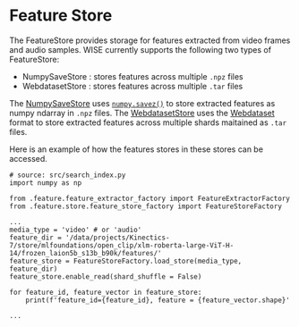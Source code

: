 # Feature Store
The FeatureStore provides storage for features extracted from video frames and audio samples.
WISE currently supports the following two types of FeatureStore:

 - NumpySaveStore  : stores features across multiple `.npz` files 
 - WebdatasetStore : stores features across multiple `.tar` files

The [NumpySaveStore](src/feature/store/numpy_save_store.py) uses [`numpy.savez()`](https://numpy.org/doc/stable/reference/generated/numpy.savez.html)
to store extracted features as numpy ndarray in `.npz` files. The [WebdatasetStore](src/feature/store/webdataset_store.py)
uses the [Webdataset](https://webdataset.github.io/webdataset/) format to store extracted features across multiple shards maitained as `.tar` files.

Here is an example of how the features stores in these stores can be accessed.

```
# source: src/search_index.py
import numpy as np

from .feature.feature_extractor_factory import FeatureExtractorFactory
from .feature.store.feature_store_factory import FeatureStoreFactory

...
media_type = 'video' # or 'audio'
feature_dir = '/data/projects/Kinectics-7/store/mlfoundations/open_clip/xlm-roberta-large-ViT-H-14/frozen_laion5b_s13b_b90k/features/'
feature_store = FeatureStoreFactory.load_store(media_type, feature_dir)
feature_store.enable_read(shard_shuffle = False)

for feature_id, feature_vector in feature_store:
    print(f'feature_id={feature_id}, feature = {feature_vector.shape}'

...
```
